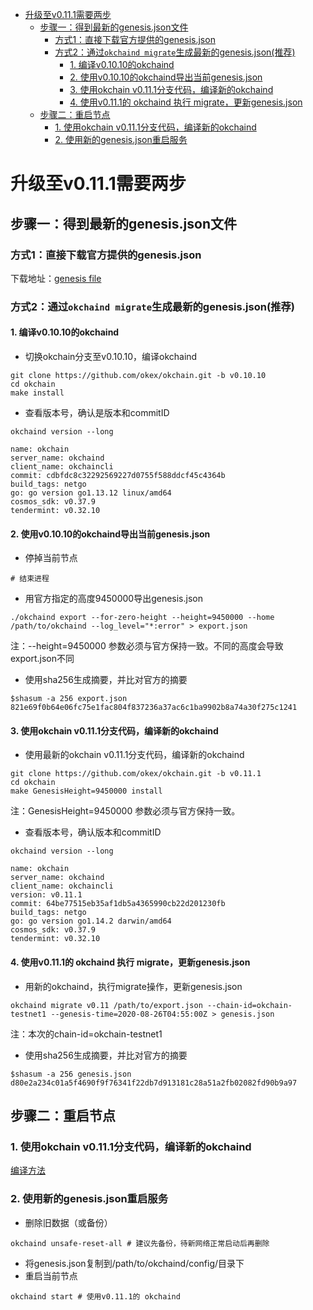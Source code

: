
* [升级至v0.11.1需要两步](#升级至v0110需要两步)
  * [步骤一：得到最新的genesis.json文件](#步骤一得到最新的genesisjson文件)
     * [方式1：直接下载官方提供的genesis.json](#方式1直接下载官方提供的genesisjson)
     * [方式2：通过`okchaind migrate`生成最新的genesis.json(推荐)](#方式2自己migrate出genesisjson推荐)
        * [1. 编译v0.10.10的okchaind](#1-编译v01010的okchaind)
        * [2. 使用v0.10.10的okchaind导出当前genesis.json](#2-使用v01010的okchaind导出当前genesisjson)
        * [3. 使用okchain v0.11.1分支代码，编译新的okchaind](#3-使用okchain-v0110分支代码编译新的okchaind)
        * [4. 使用v0.11.1的 okchaind 执行 migrate，更新genesis.json](#4-使用v0111的-okchaind-执行-migrate更新genesisjson)
  * [步骤二：重启节点](#步骤二重启节点)
     * [1. 使用okchain v0.11.1分支代码，编译新的okchaind](#1-使用okchain-v0111分支代码编译新的okchaind)
     * [2. 使用新的genesis.json重启服务](#2-使用新的genesisjson重启服务)


# 升级至v0.11.1需要两步

## 步骤一：得到最新的genesis.json文件
### 方式1：直接下载官方提供的genesis.json
下载地址：[genesis file](https://raw.githubusercontent.com/okex/testnets/master/v0.11/genesis.json)  

### 方式2：通过`okchaind migrate`生成最新的genesis.json(推荐)
#### 1. 编译v0.10.10的okchaind
- 切换okchain分支至v0.10.10，编译okchaind
```
git clone https://github.com/okex/okchain.git -b v0.10.10
cd okchain
make install
```

- 查看版本号，确认是版本和commitID
```
okchaind version --long

name: okchain
server_name: okchaind
client_name: okchaincli
commit: cdbfdc8c32292569227d0755f588ddcf45c4364b
build_tags: netgo
go: go version go1.13.12 linux/amd64
cosmos_sdk: v0.37.9
tendermint: v0.32.10
```

#### 2. 使用v0.10.10的okchaind导出当前genesis.json
- 停掉当前节点
```
# 结束进程
```
- 用官方指定的高度9450000导出genesis.json
```
./okchaind export --for-zero-height --height=9450000 --home /path/to/okchaind --log_level="*:error" > export.json
```
注：--height=9450000 参数必须与官方保持一致。不同的高度会导致export.json不同

- 使用sha256生成摘要，并比对官方的摘要
```
$shasum -a 256 export.json
821e69f0b64e06fc75e1fac804f837236a37ac6c1ba9902b8a74a30f275c1241
```


#### 3. 使用okchain v0.11.1分支代码，编译新的okchaind

- 使用最新的okchain v0.11.1分支代码，编译新的okchaind
```
git clone https://github.com/okex/okchain.git -b v0.11.1
cd okchain
make GenesisHeight=9450000 install
```
注：GenesisHeight=9450000 参数必须与官方保持一致。

- 查看版本号，确认版本和commitID
```
okchaind version --long

name: okchain
server_name: okchaind
client_name: okchaincli
version: v0.11.1
commit: 64be77515eb35af1db5a4365990cb22d201230fb
build_tags: netgo
go: go version go1.14.2 darwin/amd64
cosmos_sdk: v0.37.9
tendermint: v0.32.10
```


#### 4. 使用v0.11.1的 okchaind 执行 migrate，更新genesis.json
- 用新的okchaind，执行migrate操作，更新genesis.json
```
okchaind migrate v0.11 /path/to/export.json --chain-id=okchain-testnet1 --genesis-time=2020-08-26T04:55:00Z > genesis.json
```
注：本次的chain-id=okchain-testnet1

- 使用sha256生成摘要，并比对官方的摘要
```
$shasum -a 256 genesis.json
d80e2a234c01a5f4690f9f76341f22db7d913181c28a51a2fb02082fd90b9a97
```


## 步骤二：重启节点

### 1. 使用okchain v0.11.1分支代码，编译新的okchaind
[编译方法](https://github.com/okex/testnets/blob/master/v0.11/upgrade-step-zh.md#3-%E4%BD%BF%E7%94%A8okchain-v0111%E5%88%86%E6%94%AF%E4%BB%A3%E7%A0%81%E7%BC%96%E8%AF%91%E6%96%B0%E7%9A%84okchaind)


### 2. 使用新的genesis.json重启服务
- 删除旧数据（或备份）
```
okchaind unsafe-reset-all # 建议先备份，待新网络正常启动后再删除
```
- 将genesis.json复制到/path/to/okchaind/config/目录下
- 重启当前节点
```
okchaind start # 使用v0.11.1的 okchaind
```






